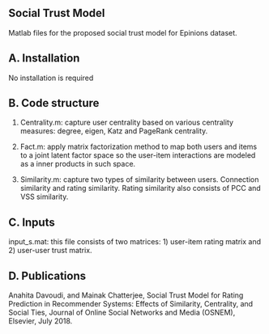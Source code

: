 ## Social Trust Model

Matlab files for the proposed social trust model for Epinions dataset. 

## A. Installation

No installation is required 

## B. Code structure

1. Centrality.m: capture user centrality based on various centrality measures: degree, eigen, Katz and PageRank centrality.

2. Fact.m: apply matrix factorization method to map both users and items to a joint latent factor space so the user-item interactions are modeled as a inner products in such space. 

3. Similarity.m: capture two types of similarity between users. Connection similarity and rating similarity. Rating similarity also consists of PCC and VSS similarity. 

## C. Inputs

input_s.mat: this file consists of two matrices: 1) user-item rating matrix and 2) user-user trust matrix.

## D. Publications

Anahita Davoudi, and Mainak Chatterjee, Social Trust Model for Rating Prediction in Recommender Systems: Effects of Similarity, Centrality, and Social Ties, Journal of Online Social Networks and Media (OSNEM), Elsevier, July 2018.